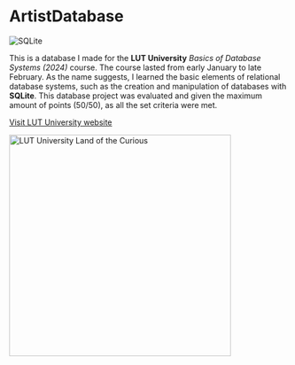 # ArtistDatabase
![SQLite](https://img.shields.io/badge/sqlite-%2307405e.svg?style=for-the-badge&logo=sqlite&logoColor=white)

This is a database I made for the **LUT University** *Basics of Database Systems (2024)* course. The course
lasted from early January to late February. As the name suggests, I learned the basic elements of relational
database systems, such as the creation and manipulation of databases with **SQLite**. This database project
was evaluated and given the maximum amount of points (50/50), as all the set criteria were met. 

[Visit LUT University website](https://www.lut.fi/en)

<img src="https://github.com/CaptainCluster/ArtistDatabase/assets/121576355/bbf5afeb-487c-4684-9f86-9fc2fd787d7e" alt="LUT University Land of the Curious" style="width: 400px;">

